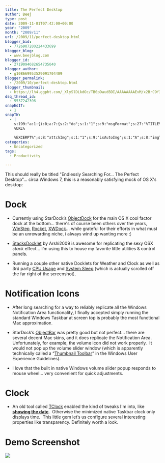 ```yaml
---
title: The Perfect Desktop
author: Beej
type: post
date: 2009-11-01T07:42:00+00:00
year: "2009"
month: "2009/11"
url: /2009/11/perfect-desktop.html
blogger_bid:
  - 7726907200224433699
blogger_blog:
  - www.beejblog.com
blogger_id:
  - 2719094682654735040
blogger_author:
  - g108669953529091704409
blogger_permalink:
  - /2009/10/perfect-desktop.html
blogger_thumbnail:
  - https://lh4.ggpht.com/_XlySlDLkdOc/TB0pDaudBDI/AAAAAAAAEvM/x2BrC9f3rmw/image_thumb%5B3%5D.png?imgmax=800
dsq_thread_id:
  - 5537242396
snapEdIT:
  - 1
snapTW:
  - |
    s:199:"a:1:{i:0;a:7:{s:2:"do";s:1:"1";s:9:"msgFormat";s:27:"%TITLE%
    %URL%
    
    %EXCERPT%";s:8:"attchImg";s:1:"1";s:9:"isAutoImg";s:1:"A";s:8:"imgToUse";s:0:"";s:9:"isAutoURL";s:1:"A";s:8:"urlToUse";s:0:"";}}";
categories:
  - Uncategorized
tags:
  - Productivity

---
```

This should really be titled "Endlessly Searching For... The Perfect Desktop"... circa Windows 7, this is a reasonably satisfying mock of OS X's desktop:

# Dock
* Currently using StarDock’s [ObjectDock](https://www.stardock.com/products/objectdock/) for the main OS X cool factor dock at the bottom... there's of course been others over the years, [WinStep](https://www.winstep.net/nexus.asp), [Rocket](https://rocketdock.com/), [XWDock](https://github.com/VolodymyrLykhonis/XWindows-Dock-2.0)... while grateful for their efforts in what must be an unrewarding niche, i always wind up wanting more :)

* [StacksDocklet](https://arshi2009.deviantart.com/art/Stack-Docklet-For-ObjectDock-103031280) by Arshi2009 is awesome for replicating the sexy OSX _stack_ effect… I’m using this to house my favorite little utilities & control panels. 

* Running a couple other native Docklets for Weather and Clock as well as 3rd party [CPU Usage](https://www.dockex.com/items/28) and [System Sleep](https://www.wincustomize.com/skins.aspx?skinid=2349&libid=29) (which is actually scrolled off the far right of the screenshot).

# Notification Icons
* After long searching for a way to reliably replicate all the Windows Notification Area functionality, I finally accepted simply running the standard Windows Taskbar at screen top is probably the most functional Mac approximation.

* StarDock’s [ObjectBar](https://www.stardock.com/products/objectbar/) was pretty good but not perfect… there are several decent Mac skins, and it does replicate the Notification Area.  Unfortunately, for example, the volume icon did not work properly.  It would not pop up the volume slider window (which is apparently technically called a “[Thumbnail Toolbar](https://msdn.microsoft.com/en-us/library/aa511446.aspx#thumbnail)” in the Windows User Experience Guidelines). 

* I love that the built in native Windows volume slider popup responds to mouse wheel… very convenient for quick adjustments.

# Clock
* An old tool called [TClock](https://web.archive.org/web/20161031011736/https://homepage1.nifty.com/kazubon/tclocklight/) enabled the kind of tweaks I'm into, like **<u>showing the date</u>**.  Otherwise the minimized native Taskbar clock only displays time.  This little gem let’s us configure several interesting properties like transparency. Definitely worth a look. 

# Demo Screenshot
![](https://user-images.githubusercontent.com/6301228/41195268-d1ae3e1c-6bde-11e8-8dd7-2fe351d26bab.png)